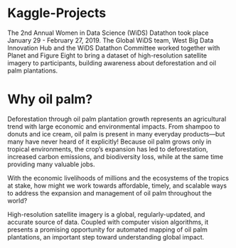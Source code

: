# Kaggle-Projects

The 2nd Annual Women in Data Science (WiDS) Datathon took place January 29 - February 27, 2019. The Global WiDS team, West Big Data Innovation Hub and the WiDS Datathon Committee worked together with Planet and Figure Eight to bring a dataset of high-resolution satellite imagery to participants, building awareness about deforestation and oil palm plantations.

# Why oil palm?
Deforestation through oil palm plantation growth represents an agricultural trend with large economic and environmental impacts. From shampoo to donuts and ice cream, oil palm is present in many everyday products—but many have never heard of it explicitly! Because oil palm grows only in tropical environments, the crop’s expansion has led to deforestation, increased carbon emissions, and biodiversity loss, while at the same time providing many valuable jobs.

With the economic livelihoods of millions and the ecosystems of the tropics at stake, how might we work towards affordable, timely, and scalable ways to address the expansion and management of oil palm throughout the world?

High-resolution satellite imagery is a global, regularly-updated, and accurate source of data. Coupled with computer vision algorithms, it presents a promising opportunity for automated mapping of oil palm plantations, an important step toward understanding global impact.

